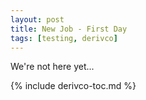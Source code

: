 ```yaml
---
layout: post
title: New Job - First Day
tags: [testing, derivco]
---
```


We're not here yet...

{% include derivco-toc.md %}